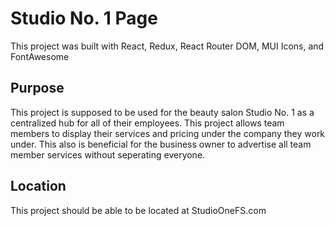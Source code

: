 # Studio No. 1 Page

This project was built with React, Redux, React Router DOM, MUI Icons, and FontAwesome

## Purpose

This project is supposed to be used for the beauty salon Studio No. 1 as a centralized hub for all of their employees. This project allows team members to display their services and pricing under the company they work under. This also is beneficial for the business owner to advertise all team member services without seperating everyone.

## Location

This project should be able to be located at StudioOneFS.com